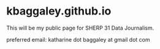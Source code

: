 kbaggaley.github.io
===================

This will be my public page for SHERP 31 Data Journalism.

<p> preferred email: katharine dot baggaley at gmail dot com
